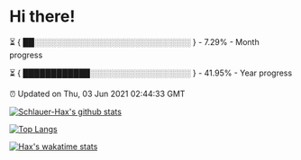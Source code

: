 # Hi there!

⏳ { ██░░░░░░░░░░░░░░░░░░░░░░░░░░░░ } - 7.29% - Month progress

⏳ { ████████████░░░░░░░░░░░░░░░░░░ } - 41.95% - Year progress

⏰ Updated on Thu, 03 Jun 2021 02:44:33 GMT


[![Schlauer-Hax's github stats](https://github-readme-stats.vercel.app/api?username=Schlauer-Hax&show_icons=true&theme=dark&count_private=true)](https://github.com/Schlauer-Hax)


[![Top Langs](https://github-readme-stats.vercel.app/api/top-langs/?username=Schlauer-Hax&layout=compact&theme=dark)](https://github.com/Schlauer-Hax?tab=repositories)


[![Hax's wakatime stats](https://github-readme-stats.vercel.app/api/wakatime?username=Hax&theme=dark)](https://wakatime.com/@Hax)

